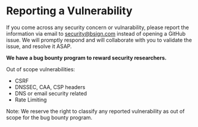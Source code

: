# Reporting a Vulnerability

If you come across any security concern or vulnarability, please report the information via email to security@bsign.com instead of opening a GitHub issue. We will promptly respond and will collaborate with you to validate the issue, and resolve it ASAP.

**We have a bug bounty program to reward security researchers.**

Out of scope vulnerabilities:

- CSRF
- DNSSEC, CAA, CSP headers
- DNS or email security related
- Rate Limiting

Note: We reserve the right to classify any reported vulnerability as out of scope for the bug bounty program.
